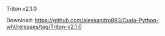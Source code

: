 Triton v2.1.0

Download: https://github.com/alessandro893/Cuda-Python-whl/releases/tag/Triton-v2.1.0
